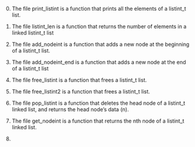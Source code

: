0. The file print_listint is a function that prints all the elements of a listint_t list.

1. The file listint_len is a function that returns the number of elements in a linked listint_t list

2. The file add_nodeint is a function that adds a new node at the beginning of a listint_t list.

3. The file add_nodeint_end is a function that adds a new node at the end of a listint_t list

4. The file free_listint is a function that frees a listint_t list.

5. The file free_listint2 is a function that frees a listint_t list.

6. The file pop_listint is a function that deletes the head node of a listint_t linked list,
   and returns the head node’s data (n).

7. The file get_nodeint is a function that returns the nth node of a listint_t linked list.

8. 
